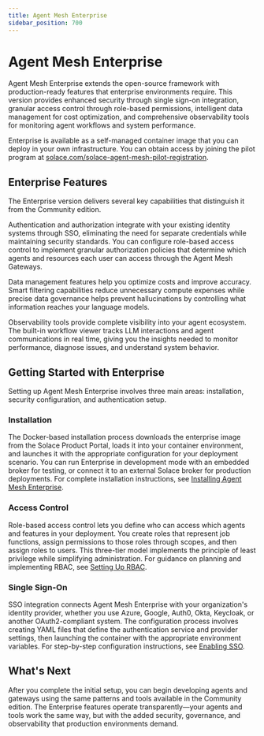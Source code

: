```yaml
---
title: Agent Mesh Enterprise
sidebar_position: 700
---
```


# Agent Mesh Enterprise

Agent Mesh Enterprise extends the open-source framework with production-ready features that enterprise environments require. This version provides enhanced security through single sign-on integration, granular access control through role-based permissions, intelligent data management for cost optimization, and comprehensive observability tools for monitoring agent workflows and system performance.

Enterprise is available as a self-managed container image that you can deploy in your own infrastructure. You can obtain access by joining the pilot program at [solace.com/solace-agent-mesh-pilot-registration](https://solace.com/solace-agent-mesh-pilot-registration/).

## Enterprise Features

The Enterprise version delivers several key capabilities that distinguish it from the Community edition.

Authentication and authorization integrate with your existing identity systems through SSO, eliminating the need for separate credentials while maintaining security standards. You can configure role-based access control to implement granular authorization policies that determine which agents and resources each user can access through the Agent Mesh Gateways.

Data management features help you optimize costs and improve accuracy. Smart filtering capabilities reduce unnecessary compute expenses while precise data governance helps prevent hallucinations by controlling what information reaches your language models.

Observability tools provide complete visibility into your agent ecosystem. The built-in workflow viewer tracks LLM interactions and agent communications in real time, giving you the insights needed to monitor performance, diagnose issues, and understand system behavior.

## Getting Started with Enterprise

Setting up Agent Mesh Enterprise involves three main areas: installation, security configuration, and authentication setup.

### Installation

The Docker-based installation process downloads the enterprise image from the Solace Product Portal, loads it into your container environment, and launches it with the appropriate configuration for your deployment scenario. You can run Enterprise in development mode with an embedded broker for testing, or connect it to an external Solace broker for production deployments. For complete installation instructions, see [Installing Agent Mesh Enterprise](installation.md).

### Access Control

Role-based access control lets you define who can access which agents and features in your deployment. You create roles that represent job functions, assign permissions to those roles through scopes, and then assign roles to users. This three-tier model implements the principle of least privilege while simplifying administration. For guidance on planning and implementing RBAC, see [Setting Up RBAC](rbac-setup-guide.md).

### Single Sign-On

SSO integration connects Agent Mesh Enterprise with your organization's identity provider, whether you use Azure, Google, Auth0, Okta, Keycloak, or another OAuth2-compliant system. The configuration process involves creating YAML files that define the authentication service and provider settings, then launching the container with the appropriate environment variables. For step-by-step configuration instructions, see [Enabling SSO](single-sign-on.md).

## What's Next

After you complete the initial setup, you can begin developing agents and gateways using the same patterns and tools available in the Community edition. The Enterprise features operate transparently—your agents and tools work the same way, but with the added security, governance, and observability that production environments demand. 